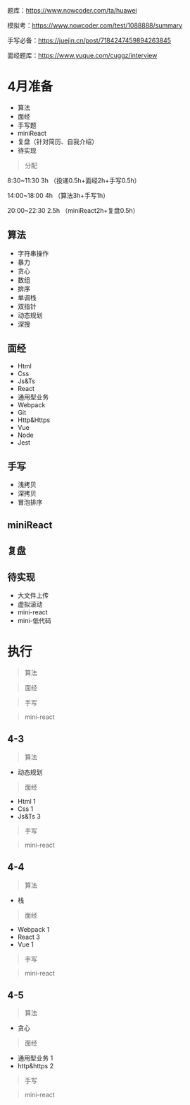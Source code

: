 题库：https://www.nowcoder.com/ta/huawei

模拟考：https://www.nowcoder.com/test/1088888/summary

手写必备：https://juejin.cn/post/7184247459894263845

面经题库：https://www.yuque.com/cuggz/interview

# 4月准备

- 算法
- 面经
- 手写题
- miniReact
- 复盘（针对简历、自我介绍）
- 待实现

> 分配

8:30~11:30 3h （投递0.5h+面经2h+手写0.5h）

14:00~18:00 4h （算法3h+手写1h）

20:00~22:30 2.5h （miniReact2h+复盘0.5h）

## 算法

- 字符串操作
- 暴力
- 贪心
- 数组
- 排序
- 单调栈
- 双指针
- 动态规划
- 深搜

## 面经

- Html
- Css
- Js&Ts
- React
- 通用型业务
- Webpack
- Git
- Http&Https
- Vue
- Node
- Jest

## 手写

- 浅拷贝
- 深拷贝
- 冒泡排序

## miniReact



## 复盘

## 待实现

- 大文件上传
- 虚拟滚动
- mini-react
- mini-低代码

# 执行

> 算法



> 面经



> 手写



> mini-react

## 4-3

> 算法

- 动态规划

> 面经

- Html 1
- Css 1
- Js&Ts 3

> 手写



> mini-react



## 4-4

> 算法

- 栈

> 面经

- Webpack 1
- React 3
- Vue 1

> 手写



> mini-react

## 4-5

> 算法

- 贪心

> 面经

- 通用型业务 1
- http&https 2

> 手写



> mini-react
